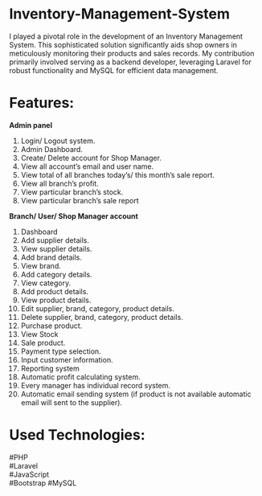 # Inventory-Management-System

I played a pivotal role in the development of an Inventory Management System. This sophisticated solution significantly aids shop owners in meticulously monitoring their products and sales records. My contribution primarily involved serving as a backend developer, leveraging Laravel for robust functionality and MySQL for efficient data management.

# Features:

  **Admin panel**
1. Login/ Logout system.
2. Admin Dashboard.
3. Create/ Delete account for Shop Manager.
4. View all account’s email and user name.
5. View total of all branches today’s/ this month’s sale report.
6. View all branch’s profit.
7. View particular branch’s stock.
8. View particular branch’s sale report


 **Branch/ User/ Shop Manager account**
1. Dashboard
2. Add supplier details.
3. View supplier details.
4. Add brand details.
5. View brand.
6. Add category details.
7. View category.
8. Add product details.
9. View product details.
10. Edit supplier, brand, category, product details.
11. Delete supplier, brand, category, product details.
12. Purchase product.
13. View Stock
14. Sale product.
15. Payment type selection.
16. Input customer information.
17. Reporting system
18. Automatic profit calculating system.
19. Every manager has individual record system.
20. Automatic email sending system (if product is not available automatic email will sent to the supplier).


   

# Used Technologies:     
#PHP     
#Laravel    
#JavaScript   
#Bootstrap
#MySQL   
